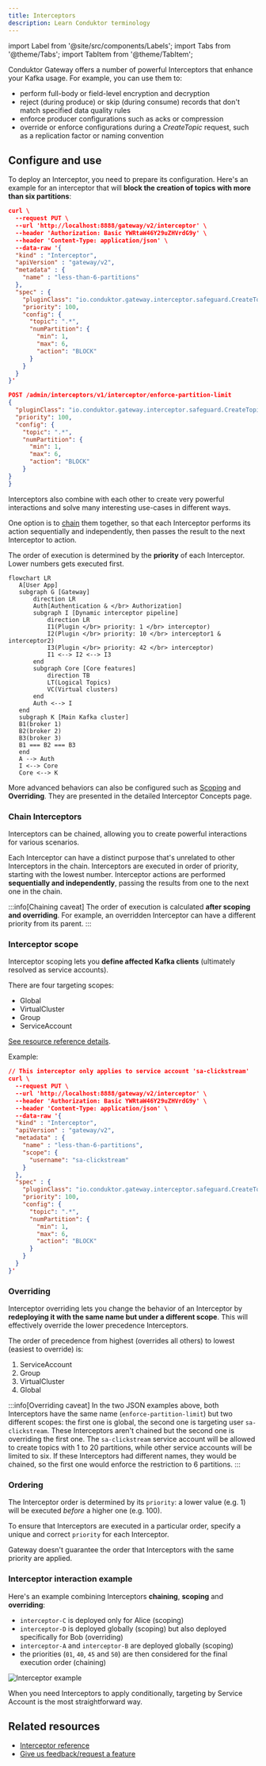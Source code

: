 ```yaml
---
title: Interceptors
description: Learn Conduktor terminology
---
```


import Label from '@site/src/components/Labels';
import Tabs from '@theme/Tabs'; import TabItem from '@theme/TabItem';

Conduktor <GlossaryTerm>Gateway</GlossaryTerm> offers a number of powerful Interceptors that enhance your Kafka usage. For example, you can use them to:

- perform full-body or field-level encryption and decryption
- reject (during produce) or skip (during consume) records that don't match specified data quality rules
- enforce producer configurations such as acks or compression
- override or enforce configurations during a *CreateTopic* request, such as a replication factor or naming convention

## Configure and use

To deploy an Interceptor, you need to prepare its configuration. Here's an example for an interceptor that will **block the creation of topics with more than six partitions**:

<Tabs>
<TabItem  value="CLI" label="CLI">

  ````json
  curl \
    --request PUT \
    --url 'http://localhost:8888/gateway/v2/interceptor' \
    --header 'Authorization: Basic YWRtaW46Y29uZHVrdG9y' \
    --header 'Content-Type: application/json' \
    --data-raw '{
    "kind" : "Interceptor",
    "apiVersion" : "gateway/v2",
    "metadata" : {
      "name" : "less-than-6-partitions"
    },
    "spec" : {
      "pluginClass": "io.conduktor.gateway.interceptor.safeguard.CreateTopicPolicyPlugin",
      "priority": 100,
      "config": {
        "topic": ".*",
        "numPartition": {
          "min": 1,
          "max": 6,
          "action": "BLOCK"
        }
      }
    }
  }'
  ````

</TabItem>

<TabItem  value="API" label="API">


````json
POST /admin/interceptors/v1/interceptor/enforce-partition-limit
{
  "pluginClass": "io.conduktor.gateway.interceptor.safeguard.CreateTopicPolicyPlugin",
  "priority": 100,
  "config": {
    "topic": ".*",
    "numPartition": {
      "min": 1,
      "max": 6,
      "action": "BLOCK"
    }
}
}
````

</TabItem>
</Tabs>

Interceptors also combine with each other to create very powerful interactions and solve many interesting use-cases in different ways.

One option is to [chain](#chain-interceptors) them together, so that each Interceptor performs its action sequentially and independently, then passes the result to the next Interceptor to action.

The order of execution is determined by the **priority** of each Interceptor. Lower numbers gets executed first.

 ```mermaid
flowchart LR
    A[User App]
    subgraph G [Gateway]
        direction LR
        Auth[Authentication & </br> Authorization]
        subgraph I [Dynamic interceptor pipeline]
            direction LR
            I1(Plugin </br> priority: 1 </br> interceptor)
            I2(Plugin </br> priority: 10 </br> interceptor1 & interceptor2)
            I3(Plugin </br> priority: 42 </br> interceptor)
            I1 <--> I2 <--> I3
        end
        subgraph Core [Core features]
            direction TB
            LT(Logical Topics)
            VC(Virtual clusters)
        end
        Auth <--> I
    end
    subgraph K [Main Kafka cluster]
    B1(broker 1)
    B2(broker 2)
    B3(broker 3)
    B1 === B2 === B3
    end
    A --> Auth
    I <--> Core
    Core <--> K
```

More advanced behaviors can also be configured such as [Scoping](#interceptor-scope) and **Overriding**. They are presented in the detailed Interceptor Concepts page.

### Chain Interceptors

Interceptors can be chained, allowing you to create powerful interactions for various scenarios.

Each Interceptor can have a distinct purpose that's unrelated to other Interceptors in the chain. Interceptors are executed in order of priority, starting with the lowest number. Interceptor actions are performed **sequentially and independently**, passing the results from one to the next one in the chain.

:::info[Chaining caveat]
The order of execution is calculated **after scoping and overriding**. For example, an overridden Interceptor can have a different priority from its parent.
:::

### Interceptor scope

Interceptor scoping lets you **define affected Kafka clients** (ultimately resolved as service accounts).

There are four targeting scopes:

- Global
- VirtualCluster
- Group
- ServiceAccount  

[See resource reference details](/guide/reference/resources-reference/#interceptor-targeting).

Example:

````json
// This interceptor only applies to service account 'sa-clickstream'
curl \
  --request PUT \
  --url 'http://localhost:8888/gateway/v2/interceptor' \
  --header 'Authorization: Basic YWRtaW46Y29uZHVrdG9y' \
  --header 'Content-Type: application/json' \
  --data-raw '{
  "kind" : "Interceptor",
  "apiVersion" : "gateway/v2",
  "metadata" : {
    "name" : "less-than-6-partitions",
    "scope": {
      "username": "sa-clickstream"
    }
  },
  "spec" : {
    "pluginClass": "io.conduktor.gateway.interceptor.safeguard.CreateTopicPolicyPlugin",
    "priority": 100,
    "config": {
      "topic": ".*",
      "numPartition": {
        "min": 1,
        "max": 6,
        "action": "BLOCK"
      }
    }
  }
}'
````

### Overriding

Interceptor overriding lets you change the behavior of an Interceptor by **redeploying it with the same name but under a different scope**. This will effectively override the lower precedence Interceptors.

The order of precedence from highest (overrides all others) to lowest (easiest to override) is:

1. ServiceAccount
1. Group
1. VirtualCluster
1. Global

:::info[Overriding caveat]
In the two JSON examples above, both Interceptors have the same name (`enforce-partition-limit`) but two different scopes: the first one is global, the second one is targeting user `sa-clickstream`. These Interceptors aren't chained but the second one is overriding the first one. The `sa-clickstream` service account will be allowed to create topics with 1 to 20 partitions, while other service accounts will be limited to six. If these Interceptors had different names, they would be chained, so the first one would enforce the restriction to 6 partitions.
:::

### Ordering

The Interceptor order is determined by its `priority`: a lower value (e.g. 1) will be executed *before* a higher one (e.g. 100).

To ensure that Interceptors are executed in a particular order, specify a unique and correct `priority` for each Interceptor.

Gateway doesn't guarantee the order that Interceptors with the same priority are applied.

### Interceptor interaction example

Here's an example combining Interceptors **chaining**, **scoping** and **overriding**:

- `interceptor-C` is deployed only for Alice (scoping)
- `interceptor-D` is deployed globally (scoping) but also deployed specifically for Bob (overriding)
- `interceptor-A` and `interceptor-B` are deployed globally (scoping)
- the priorities (`01`, `40`, `45` and `50`) are then considered for the final execution order (chaining)

![Interceptor example](/guide/interceptor-example.png)

When you need Interceptors to apply conditionally, targeting by Service Account is the most straightforward way.

## Related resources

- [Interceptor reference](/guide/reference/gateway-reference)
- [Give us feedback/request a feature](https://conduktor.io/roadmap)
